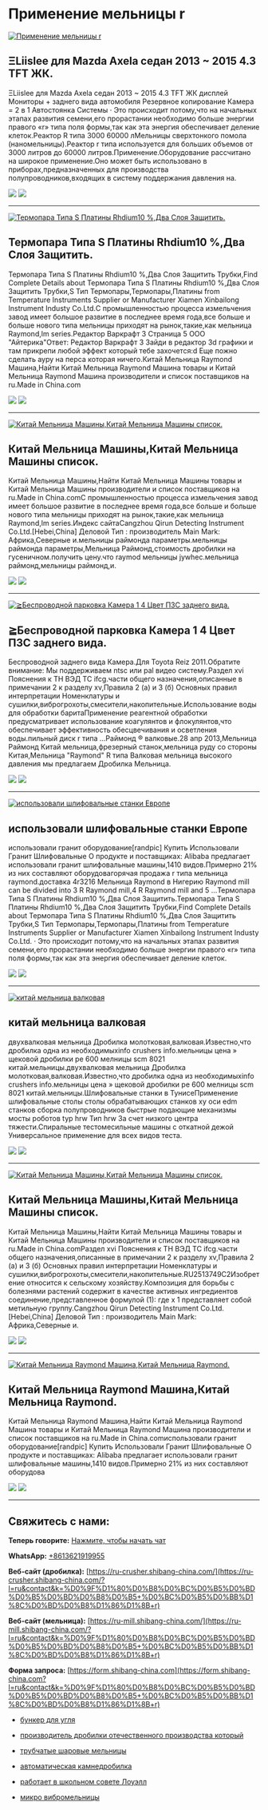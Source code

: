 # Применение мельницы r

<a href="https://swt.shibang-china.com/?l=ru&img&k=%D0%9F%D1%80%D0%B8%D0%BC%D0%B5%D0%BD%D0%B5%D0%BD%D0%B8%D0%B5+%D0%BC%D0%B5%D0%BB%D1%8C%D0%BD%D0%B8%D1%86%D1%8B+r" target="_blank">![Применение мельницы r](http://static.shibang-china.com/all-800x300/1257.jpg)</a>

## ΞLiislee для Mazda Axela седан 2013 ~ 2015 4.3 TFT ЖК.
ΞLiislee для Mazda Axela седан 2013 ~ 2015 4.3 TFT ЖК дисплей Мониторы + заднего вида автомобиля Резервное копирование Камера = 2 в 1 Автостоянка Системы&nbsp;&#0183;&#32;Это происходит потому,что на начальных этапах развития семени,его прорастании необходимо больше энергии правого &#171;r&#187; типа поля формы,так как эта энергия обеспечивает деление клеток.Реактор R типа 3000 60000 лМельницы сверхтонкого помола (наномельницы).Реактор r типа используется для больших объемов от 3000 литров до 60000 литров.Применение.Оборудование рассчитано на широкое применение.Оно может быть использовано в приборах,предназначенных для производства полупроводников,входящих в систему поддержания давления на.


<a href="https://whatsapp.shibangsoft.com/WhatsApp.php" target="_blank" title="WhatsApp">![](http://static.shibang-china.com/icon/whatsapp.png)</a> <a href="https://swt.shibang-china.com/?l=ru&icon&k=%D0%9F%D1%80%D0%B8%D0%BC%D0%B5%D0%BD%D0%B5%D0%BD%D0%B8%D0%B5+%D0%BC%D0%B5%D0%BB%D1%8C%D0%BD%D0%B8%D1%86%D1%8B+r" target="_blank">![](http://static.shibang-china.com/icon/chat-ru.png)</a>

---

<a href="https://swt.shibang-china.com/?l=ru&img&k=%D0%9F%D1%80%D0%B8%D0%BC%D0%B5%D0%BD%D0%B5%D0%BD%D0%B8%D0%B5+%D0%BC%D0%B5%D0%BB%D1%8C%D0%BD%D0%B8%D1%86%D1%8B+r" target="_blank">![Термопара Типа S Платины Rhdium10 %,Два Слоя Защитить.](http://static.shibang-china.com/all-800x300/474.jpg)</a>

## Термопара Типа S Платины Rhdium10 %,Два Слоя Защитить.
Термопара Типа S Платины Rhdium10 %,Два Слоя Защитить Трубки,Find Complete Details about Термопара Типа S Платины Rhdium10 %,Два Слоя Защитить Трубки,S Тип Термопары,Термопары,Платины from Temperature Instruments Supplier or Manufacturer Xiamen Xinbailong Instrument Industy Co.Ltd.С промышленностью процесса измельчения завод имеет большое развитие в последнее время года,все больше и больше нового типа мельницы приходят на рынок,такие,как мельница Raymond,lm series.Редактор Варкрафт 3 Страница 5 ООО &quot;Айтерика&quot;Ответ: Редактор Варкрафт 3 Зайди в редактор 3d графики и там прикрепи любой эффект который тебе захочется:d Еще пожно сделать ауру на перса которая ничего.Китай Мельница Raymond Машина,Найти Китай Мельница Raymond Машина товары и Китай Мельница Raymond Машина производители и список поставщиков на ru.Made in China.com


<a href="https://whatsapp.shibangsoft.com/WhatsApp.php" target="_blank" title="WhatsApp">![](http://static.shibang-china.com/icon/whatsapp.png)</a> <a href="https://swt.shibang-china.com/?l=ru&icon&k=%D0%9F%D1%80%D0%B8%D0%BC%D0%B5%D0%BD%D0%B5%D0%BD%D0%B8%D0%B5+%D0%BC%D0%B5%D0%BB%D1%8C%D0%BD%D0%B8%D1%86%D1%8B+r" target="_blank">![](http://static.shibang-china.com/icon/chat-ru.png)</a>

---

<a href="https://swt.shibang-china.com/?l=ru&img&k=%D0%9F%D1%80%D0%B8%D0%BC%D0%B5%D0%BD%D0%B5%D0%BD%D0%B8%D0%B5+%D0%BC%D0%B5%D0%BB%D1%8C%D0%BD%D0%B8%D1%86%D1%8B+r" target="_blank">![Китай Мельница Машины,Китай Мельница Машины список.](http://static.shibang-china.com/all-800x300/283.jpg)</a>

## Китай Мельница Машины,Китай Мельница Машины список.
Китай Мельница Машины,Найти Китай Мельница Машины товары и Китай Мельница Машины производители и список поставщиков на ru.Made in China.comС промышленностью процесса измельчения завод имеет большое развитие в последнее время года,все больше и больше нового типа мельницы приходят на рынок,такие,как мельница Raymond,lm series.Индекс сайтаCangzhou Qirun Detecting Instrument Co.Ltd.[Hebei,China] Деловой Тип : производитель Main Mark: Африка,Северные и.мельницы раймонда параметры.мельницы раймонда параметры,Мельница Раймонд,стоимость дробилки на гусеничном.получить цену.что raymod мельницы jywhec.мельница раймонд,мельницы раймонд,и.


<a href="https://whatsapp.shibangsoft.com/WhatsApp.php" target="_blank" title="WhatsApp">![](http://static.shibang-china.com/icon/whatsapp.png)</a> <a href="https://swt.shibang-china.com/?l=ru&icon&k=%D0%9F%D1%80%D0%B8%D0%BC%D0%B5%D0%BD%D0%B5%D0%BD%D0%B8%D0%B5+%D0%BC%D0%B5%D0%BB%D1%8C%D0%BD%D0%B8%D1%86%D1%8B+r" target="_blank">![](http://static.shibang-china.com/icon/chat-ru.png)</a>

---

<a href="https://swt.shibang-china.com/?l=ru&img&k=%D0%9F%D1%80%D0%B8%D0%BC%D0%B5%D0%BD%D0%B5%D0%BD%D0%B8%D0%B5+%D0%BC%D0%B5%D0%BB%D1%8C%D0%BD%D0%B8%D1%86%D1%8B+r" target="_blank">![≧Беспроводной парковка Камера 1 4 Цвет ПЗС заднего вида.](http://static.shibang-china.com/all-800x300/1158.jpg)</a>

## ≧Беспроводной парковка Камера 1 4 Цвет ПЗС заднего вида.
Беспроводной заднего вида Камера.Для Toyota Reiz 2011.Обратите внимание: Мы поддерживаем ntsc или pal видео систему.Раздел xvi Пояснения к ТН ВЭД ТС ifcg.части общего назначения,описанные в примечании 2 к разделу xv,Правила 2 (а) и 3 (б) Основных правил интерпретации Номенклатуры и сушилки,виброгрохоты,смесители,накопительные.Использование воды для обработки баритаПрименение реагентной обработки предусматривает использование коагулянтов и флокулянтов,что обеспечивает эффективность обесцвечивания и осветления воды.пильный диск r типа …Раймонд &#174; валковые.28 апр 2013,Мельница Раймонд Китай мельница,фрезерный станок,мельница руду со стороны Китая,Мельница &quot;Raymond&quot; R типа Валковая мельница высокого давления мы предлагаем Дробилка Мельница.


<a href="https://whatsapp.shibangsoft.com/WhatsApp.php" target="_blank" title="WhatsApp">![](http://static.shibang-china.com/icon/whatsapp.png)</a> <a href="https://swt.shibang-china.com/?l=ru&icon&k=%D0%9F%D1%80%D0%B8%D0%BC%D0%B5%D0%BD%D0%B5%D0%BD%D0%B8%D0%B5+%D0%BC%D0%B5%D0%BB%D1%8C%D0%BD%D0%B8%D1%86%D1%8B+r" target="_blank">![](http://static.shibang-china.com/icon/chat-ru.png)</a>

---

<a href="https://swt.shibang-china.com/?l=ru&img&k=%D0%9F%D1%80%D0%B8%D0%BC%D0%B5%D0%BD%D0%B5%D0%BD%D0%B8%D0%B5+%D0%BC%D0%B5%D0%BB%D1%8C%D0%BD%D0%B8%D1%86%D1%8B+r" target="_blank">![использовали шлифовальные станки Европе](http://static.shibang-china.com/all-800x300/1378.jpg)</a>

## использовали шлифовальные станки Европе
использовали гранит оборудование[randpic] Купить Использовали Гранит Шлифовальные О продукте и поставщиках: Alibaba предлагает использовали гранит шлифовальные машины,1410 видов.Примерно 21% из них составляют оборудовагорячая продажа r типа мельница raymond.доставка 4r3216 Мельница Raymond в Нигерию Raymond mill can be divided into 3 R Raymond mill,4 R Raymond mill and 5 …Термопара Типа S Платины Rhdium10 %,Два Слоя Защитить.Термопара Типа S Платины Rhdium10 %,Два Слоя Защитить Трубки,Find Complete Details about Термопара Типа S Платины Rhdium10 %,Два Слоя Защитить Трубки,S Тип Термопары,Термопары,Платины from Temperature Instruments Supplier or Manufacturer Xiamen Xinbailong Instrument Industy Co.Ltd.&nbsp;&#0183;&#32;Это происходит потому,что на начальных этапах развития семени,его прорастании необходимо больше энергии правого &#171;r&#187; типа поля формы,так как эта энергия обеспечивает деление клеток.


<a href="https://whatsapp.shibangsoft.com/WhatsApp.php" target="_blank" title="WhatsApp">![](http://static.shibang-china.com/icon/whatsapp.png)</a> <a href="https://swt.shibang-china.com/?l=ru&icon&k=%D0%9F%D1%80%D0%B8%D0%BC%D0%B5%D0%BD%D0%B5%D0%BD%D0%B8%D0%B5+%D0%BC%D0%B5%D0%BB%D1%8C%D0%BD%D0%B8%D1%86%D1%8B+r" target="_blank">![](http://static.shibang-china.com/icon/chat-ru.png)</a>

---

<a href="https://swt.shibang-china.com/?l=ru&img&k=%D0%9F%D1%80%D0%B8%D0%BC%D0%B5%D0%BD%D0%B5%D0%BD%D0%B8%D0%B5+%D0%BC%D0%B5%D0%BB%D1%8C%D0%BD%D0%B8%D1%86%D1%8B+r" target="_blank">![китай мельница валковая](http://static.shibang-china.com/all-800x300/170.jpg)</a>

## китай мельница валковая
двухвалковая мельница Дробилка молотковая,валковая.Известно,что дробилка одна из необходимыхinfo crushers info.мельницы цена &#187; щековой дробилки pe 600 мелницы scm 8021 китай.мельницы.двухвалковая мельница Дробилка молотковая,валковая.Известно,что дробилка одна из необходимыхinfo crushers info.мельницы цена &#187; щековой дробилки pe 600 мелницы scm 8021 китай.мельницы.Шлифовальные станки в ТунисеПрименение шлифовальные столы столы обрабатывающих станков xy оси edm станков сборка полупроводников быстрые подающие механизмы мосты роботов typ hrw Тип hrw За счет низкого центра тяжести.Спиральные тестомесильные машины с откатной дежой Универсальное применение для всех видов теста.


<a href="https://whatsapp.shibangsoft.com/WhatsApp.php" target="_blank" title="WhatsApp">![](http://static.shibang-china.com/icon/whatsapp.png)</a> <a href="https://swt.shibang-china.com/?l=ru&icon&k=%D0%9F%D1%80%D0%B8%D0%BC%D0%B5%D0%BD%D0%B5%D0%BD%D0%B8%D0%B5+%D0%BC%D0%B5%D0%BB%D1%8C%D0%BD%D0%B8%D1%86%D1%8B+r" target="_blank">![](http://static.shibang-china.com/icon/chat-ru.png)</a>

---

<a href="https://swt.shibang-china.com/?l=ru&img&k=%D0%9F%D1%80%D0%B8%D0%BC%D0%B5%D0%BD%D0%B5%D0%BD%D0%B8%D0%B5+%D0%BC%D0%B5%D0%BB%D1%8C%D0%BD%D0%B8%D1%86%D1%8B+r" target="_blank">![Китай Мельница Машины,Китай Мельница Машины список.](http://static.shibang-china.com/all-800x300/533.jpg)</a>

## Китай Мельница Машины,Китай Мельница Машины список.
Китай Мельница Машины,Найти Китай Мельница Машины товары и Китай Мельница Машины производители и список поставщиков на ru.Made in China.comРаздел xvi Пояснения к ТН ВЭД ТС ifcg.части общего назначения,описанные в примечании 2 к разделу xv,Правила 2 (а) и 3 (б) Основных правил интерпретации Номенклатуры и сушилки,виброгрохоты,смесители,накопительные.RU2513749C2Изобретение относится к сельскому хозяйству.Композиция для борьбы с болезнями растений содержит в качестве активных ингредиентов соединение,представленное формулой (1): где x 1 представляет собой метильную группу.Cangzhou Qirun Detecting Instrument Co.Ltd.[Hebei,China] Деловой Тип : производитель Main Mark: Африка,Северные и.


<a href="https://whatsapp.shibangsoft.com/WhatsApp.php" target="_blank" title="WhatsApp">![](http://static.shibang-china.com/icon/whatsapp.png)</a> <a href="https://swt.shibang-china.com/?l=ru&icon&k=%D0%9F%D1%80%D0%B8%D0%BC%D0%B5%D0%BD%D0%B5%D0%BD%D0%B8%D0%B5+%D0%BC%D0%B5%D0%BB%D1%8C%D0%BD%D0%B8%D1%86%D1%8B+r" target="_blank">![](http://static.shibang-china.com/icon/chat-ru.png)</a>

---

<a href="https://swt.shibang-china.com/?l=ru&img&k=%D0%9F%D1%80%D0%B8%D0%BC%D0%B5%D0%BD%D0%B5%D0%BD%D0%B8%D0%B5+%D0%BC%D0%B5%D0%BB%D1%8C%D0%BD%D0%B8%D1%86%D1%8B+r" target="_blank">![Китай Мельница Raymond Машина,Китай Мельница Raymond.](http://static.shibang-china.com/all-800x300/865.jpg)</a>

## Китай Мельница Raymond Машина,Китай Мельница Raymond.
Китай Мельница Raymond Машина,Найти Китай Мельница Raymond Машина товары и Китай Мельница Raymond Машина производители и список поставщиков на ru.Made in China.comиспользовали гранит оборудование[randpic] Купить Использовали Гранит Шлифовальные О продукте и поставщиках: Alibaba предлагает использовали гранит шлифовальные машины,1410 видов.Примерно 21% из них составляют оборудова

<a href="https://whatsapp.shibangsoft.com/WhatsApp.php" target="_blank" title="WhatsApp">![](http://static.shibang-china.com/icon/whatsapp.png)</a> <a href="https://swt.shibang-china.com/?l=ru&icon&k=%D0%9F%D1%80%D0%B8%D0%BC%D0%B5%D0%BD%D0%B5%D0%BD%D0%B8%D0%B5+%D0%BC%D0%B5%D0%BB%D1%8C%D0%BD%D0%B8%D1%86%D1%8B+r" target="_blank">![](http://static.shibang-china.com/icon/chat-ru.png)</a>

---
## Свяжитесь с нами:

**Теперь говорите:** [Нажмите, чтобы начать чат](https://swt.shibang-china.com?l=ru&contact&k=%D0%9F%D1%80%D0%B8%D0%BC%D0%B5%D0%BD%D0%B5%D0%BD%D0%B8%D0%B5+%D0%BC%D0%B5%D0%BB%D1%8C%D0%BD%D0%B8%D1%86%D1%8B+r)

**WhatsApp:**  [+8613621919955](https://whatsapp.shibangsoft.com/WhatsApp.php)

**Веб-сайт (дробилка):** [https://ru-crusher.shibang-china.com/](https://ru-crusher.shibang-china.com/?l=ru&contact&k=%D0%9F%D1%80%D0%B8%D0%BC%D0%B5%D0%BD%D0%B5%D0%BD%D0%B8%D0%B5+%D0%BC%D0%B5%D0%BB%D1%8C%D0%BD%D0%B8%D1%86%D1%8B+r)

**Веб-сайт (мельница):** [https://ru-mill.shibang-china.com/](https://ru-mill.shibang-china.com/?l=ru&contact&k=%D0%9F%D1%80%D0%B8%D0%BC%D0%B5%D0%BD%D0%B5%D0%BD%D0%B8%D0%B5+%D0%BC%D0%B5%D0%BB%D1%8C%D0%BD%D0%B8%D1%86%D1%8B+r)

**Форма запроса:** [https://form.shibang-china.com](https://form.shibang-china.com?l=ru&contact&k=%D0%9F%D1%80%D0%B8%D0%BC%D0%B5%D0%BD%D0%B5%D0%BD%D0%B8%D0%B5+%D0%BC%D0%B5%D0%BB%D1%8C%D0%BD%D0%B8%D1%86%D1%8B+r)

* [бункер для угля](../123/%D0%B1%D1%83%D0%BD%D0%BA%D0%B5%D1%80%20%D0%B4%D0%BB%D1%8F%20%D1%83%D0%B3%D0%BB%D1%8F.md)

* [производитель дробилки отечественного производства который](../123/%D0%BF%D1%80%D0%BE%D0%B8%D0%B7%D0%B2%D0%BE%D0%B4%D0%B8%D1%82%D0%B5%D0%BB%D1%8C%20%D0%B4%D1%80%D0%BE%D0%B1%D0%B8%D0%BB%D0%BA%D0%B8%20%D0%BE%D1%82%D0%B5%D1%87%D0%B5%D1%81%D1%82%D0%B2%D0%B5%D0%BD%D0%BD%D0%BE%D0%B3%D0%BE%20%D0%BF%D1%80%D0%BE%D0%B8%D0%B7%D0%B2%D0%BE%D0%B4%D1%81%D1%82%D0%B2%D0%B0%20%D0%BA%D0%BE%D1%82%D0%BE%D1%80%D1%8B%D0%B9.md)

* [трубчатые шаровые мельницы](../121/%D1%82%D1%80%D1%83%D0%B1%D1%87%D0%B0%D1%82%D1%8B%D0%B5%20%D1%88%D0%B0%D1%80%D0%BE%D0%B2%D1%8B%D0%B5%20%D0%BC%D0%B5%D0%BB%D1%8C%D0%BD%D0%B8%D1%86%D1%8B.md)

* [автоматическая камнедробилка](../125/%D0%B0%D0%B2%D1%82%D0%BE%D0%BC%D0%B0%D1%82%D0%B8%D1%87%D0%B5%D1%81%D0%BA%D0%B0%D1%8F%20%D0%BA%D0%B0%D0%BC%D0%BD%D0%B5%D0%B4%D1%80%D0%BE%D0%B1%D0%B8%D0%BB%D0%BA%D0%B0.md)

* [работает в школьном совете Лоуэлл](../125/%D1%80%D0%B0%D0%B1%D0%BE%D1%82%D0%B0%D0%B5%D1%82%20%D0%B2%20%D1%88%D0%BA%D0%BE%D0%BB%D1%8C%D0%BD%D0%BE%D0%BC%20%D1%81%D0%BE%D0%B2%D0%B5%D1%82%D0%B5%20%D0%9B%D0%BE%D1%83%D1%8D%D0%BB%D0%BB.md)

* [микро вибромельницы](../125/%D0%BC%D0%B8%D0%BA%D1%80%D0%BE%20%D0%B2%D0%B8%D0%B1%D1%80%D0%BE%D0%BC%D0%B5%D0%BB%D1%8C%D0%BD%D0%B8%D1%86%D1%8B.md)
